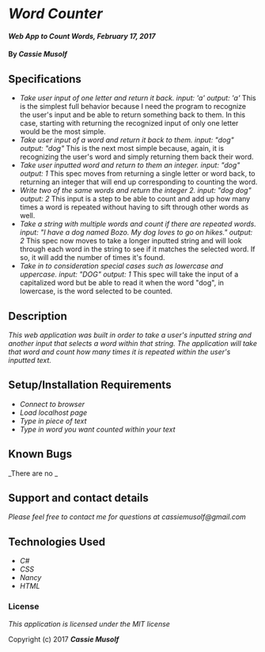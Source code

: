 # _Word Counter_

#### _Web App to Count Words, February 17, 2017_

#### By _**Cassie Musolf**_

## Specifications

* _Take user input of one letter and return it back.
  input: 'a' output: 'a'_
  This is the simplest full behavior because I need the program to recognize the user's input and be able to return something back to them. In this case, starting with returning the recognized input of only one letter would be the most simple.
* _Take user input of a word and return it back to them.
  input: "dog" output: "dog"_
  This is the next most simple because, again, it is recognizing the user's word and simply returning them back their word.
* _Take user inputted word and return to them an integer.
  input: "dog" output: 1_
  This spec moves from returning a single letter or word back, to returning an integer that will end up corresponding to counting the word.
* _Write two of the same words and return the integer 2.
  input: "dog dog" output: 2_
  This input is a step to be able to count and add up how many times a word is repeated without having to sift through other words as well.
* _Take a string with multiple words and count if there are repeated words.
  input: "I have a dog named Bozo. My dog loves to go on hikes." output: 2_
  This spec now moves to take a longer inputted string and will look through each word in the string to see if it matches the selected word. If so, it will add the number of times it's found.
* _Take in to consideration special cases such as lowercase and uppercase.
input: "DOG" output: 1_
  This spec will take the input of a capitalized word but be able to read it when the word "dog", in lowercase, is the word selected to be counted.

## Description

_This web application was built in order to take a user's inputted string and another input that selects a word within that string. The application will take that word and count how many times it is repeated within the user's inputted text._

## Setup/Installation Requirements

* _Connect to browser_
* _Load localhost page_
* _Type in piece of text_
* _Type in word you want counted within your text_

## Known Bugs

_There are no _

## Support and contact details

_Please feel free to contact me for questions at cassiemusolf@gmail.com_

## Technologies Used

* _C#_
* _CSS_
* _Nancy_
* _HTML_

### License

*This application is licensed under the MIT license*

Copyright (c) 2017 **_Cassie Musolf_**
